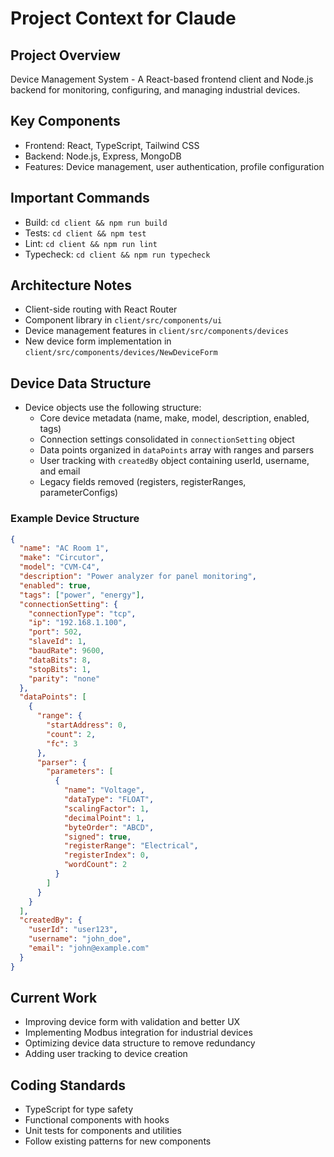 # Project Context for Claude

## Project Overview
Device Management System - A React-based frontend client and Node.js backend for monitoring, configuring, and managing industrial devices.

## Key Components
- Frontend: React, TypeScript, Tailwind CSS
- Backend: Node.js, Express, MongoDB
- Features: Device management, user authentication, profile configuration

## Important Commands
- Build: `cd client && npm run build`
- Tests: `cd client && npm test`
- Lint: `cd client && npm run lint`
- Typecheck: `cd client && npm run typecheck`

## Architecture Notes
- Client-side routing with React Router
- Component library in `client/src/components/ui`
- Device management features in `client/src/components/devices`
- New device form implementation in `client/src/components/devices/NewDeviceForm`

## Device Data Structure
- Device objects use the following structure:
  - Core device metadata (name, make, model, description, enabled, tags)
  - Connection settings consolidated in `connectionSetting` object
  - Data points organized in `dataPoints` array with ranges and parsers
  - User tracking with `createdBy` object containing userId, username, and email
  - Legacy fields removed (registers, registerRanges, parameterConfigs)
  
### Example Device Structure
```json
{
  "name": "AC Room 1",
  "make": "Circutor",
  "model": "CVM-C4",
  "description": "Power analyzer for panel monitoring",
  "enabled": true,
  "tags": ["power", "energy"],
  "connectionSetting": {
    "connectionType": "tcp",
    "ip": "192.168.1.100",
    "port": 502,
    "slaveId": 1,
    "baudRate": 9600,
    "dataBits": 8,
    "stopBits": 1,
    "parity": "none"
  },
  "dataPoints": [
    {
      "range": {
        "startAddress": 0,
        "count": 2,
        "fc": 3
      },
      "parser": {
        "parameters": [
          {
            "name": "Voltage",
            "dataType": "FLOAT",
            "scalingFactor": 1,
            "decimalPoint": 1,
            "byteOrder": "ABCD",
            "signed": true,
            "registerRange": "Electrical",
            "registerIndex": 0,
            "wordCount": 2
          }
        ]
      }
    }
  ],
  "createdBy": {
    "userId": "user123",
    "username": "john_doe",
    "email": "john@example.com"
  }
}
```

## Current Work
- Improving device form with validation and better UX
- Implementing Modbus integration for industrial devices
- Optimizing device data structure to remove redundancy
- Adding user tracking to device creation

## Coding Standards
- TypeScript for type safety
- Functional components with hooks
- Unit tests for components and utilities
- Follow existing patterns for new components